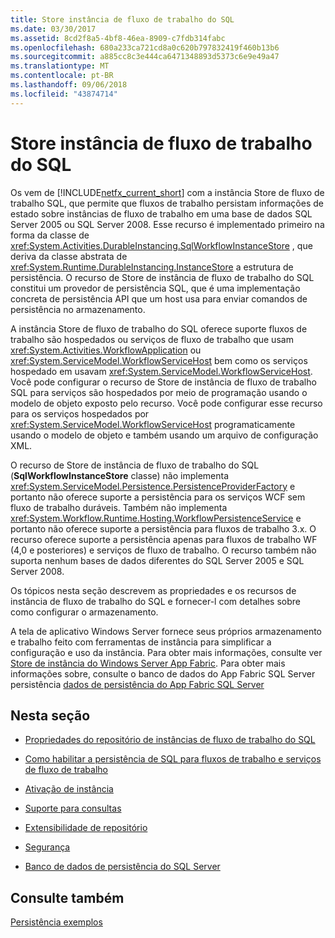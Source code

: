 ```yaml
---
title: Store instância de fluxo de trabalho do SQL
ms.date: 03/30/2017
ms.assetid: 8cd2f8a5-4bf8-46ea-8909-c7fdb314fabc
ms.openlocfilehash: 680a233ca721cd8a0c620b797832419f460b13b6
ms.sourcegitcommit: a885cc8c3e444ca6471348893d5373c6e9e49a47
ms.translationtype: MT
ms.contentlocale: pt-BR
ms.lasthandoff: 09/06/2018
ms.locfileid: "43874714"
---
```

# <a name="sql-workflow-instance-store"></a>Store instância de fluxo de trabalho do SQL
Os vem de [!INCLUDE[netfx_current_short](../../../includes/netfx-current-short-md.md)] com a instância Store de fluxo de trabalho SQL, que permite que fluxos de trabalho persistam informações de estado sobre instâncias de fluxo de trabalho em uma base de dados SQL Server 2005 ou SQL Server 2008. Esse recurso é implementado primeiro na forma da classe de <xref:System.Activities.DurableInstancing.SqlWorkflowInstanceStore> , que deriva da classe abstrata de <xref:System.Runtime.DurableInstancing.InstanceStore> a estrutura de persistência. O recurso de Store de instância de fluxo de trabalho do SQL constitui um provedor de persistência SQL, que é uma implementação concreta de persistência API que um host usa para enviar comandos de persistência no armazenamento.  
  
 A instância Store de fluxo de trabalho do SQL oferece suporte fluxos de trabalho são hospedados ou serviços de fluxo de trabalho que usam <xref:System.Activities.WorkflowApplication> ou <xref:System.ServiceModel.WorkflowServiceHost> bem como os serviços hospedado em usavam <xref:System.ServiceModel.WorkflowServiceHost>. Você pode configurar o recurso de Store de instância de fluxo de trabalho SQL para serviços são hospedados por meio de programação usando o modelo de objeto exposto pelo recurso. Você pode configurar esse recurso para os serviços hospedados por <xref:System.ServiceModel.WorkflowServiceHost> programaticamente usando o modelo de objeto e também usando um arquivo de configuração XML.  
  
 O recurso de Store de instância de fluxo de trabalho do SQL (**SqlWorkflowInstanceStore** classe) não implementa <xref:System.ServiceModel.Persistence.PersistenceProviderFactory> e portanto não oferece suporte a persistência para os serviços WCF sem fluxo de trabalho duráveis. Também não implementa <xref:System.Workflow.Runtime.Hosting.WorkflowPersistenceService> e portanto não oferece suporte a persistência para fluxos de trabalho 3.x. O recurso oferece suporte a persistência apenas para fluxos de trabalho WF (4,0 e posteriores) e serviços de fluxo de trabalho. O recurso também não suporta nenhum bases de dados diferentes do SQL Server 2005 e SQL Server 2008.  
  
 Os tópicos nesta seção descrevem as propriedades e os recursos de instância de fluxo de trabalho do SQL e fornecer-l com detalhes sobre como configurar o armazenamento.  
  
 A tela de aplicativo Windows Server fornece seus próprios armazenamento e trabalho feito com ferramentas de instância para simplificar a configuração e uso da instância. Para obter mais informações, consulte ver [Store de instância do Windows Server App Fabric](https://go.microsoft.com/fwlink/?LinkId=201201). Para obter mais informações sobre, consulte o banco de dados do App Fabric SQL Server persistência [dados de persistência do App Fabric SQL Server](https://go.microsoft.com/fwlink/?LinkId=201202)  
  
## <a name="in-this-section"></a>Nesta seção  
  
-   [Propriedades do repositório de instâncias de fluxo de trabalho do SQL](../../../docs/framework/windows-workflow-foundation/properties-of-sql-workflow-instance-store.md)  
  
-   [Como habilitar a persistência de SQL para fluxos de trabalho e serviços de fluxo de trabalho](../../../docs/framework/windows-workflow-foundation/how-to-enable-sql-persistence-for-workflows-and-workflow-services.md)  
  
-   [Ativação de instância](../../../docs/framework/windows-workflow-foundation/instance-activation.md)  
  
-   [Suporte para consultas](../../../docs/framework/windows-workflow-foundation/support-for-queries.md)  
  
-   [Extensibilidade de repositório](../../../docs/framework/windows-workflow-foundation/store-extensibility.md)  
  
-   [Segurança](../../../docs/framework/windows-workflow-foundation/security.md)  
  
-   [Banco de dados de persistência do SQL Server](../../../docs/framework/windows-workflow-foundation/sql-server-persistence-database.md)  
  
## <a name="see-also"></a>Consulte também  
 [Persistência exemplos](https://go.microsoft.com/fwlink/?LinkID=177735)
